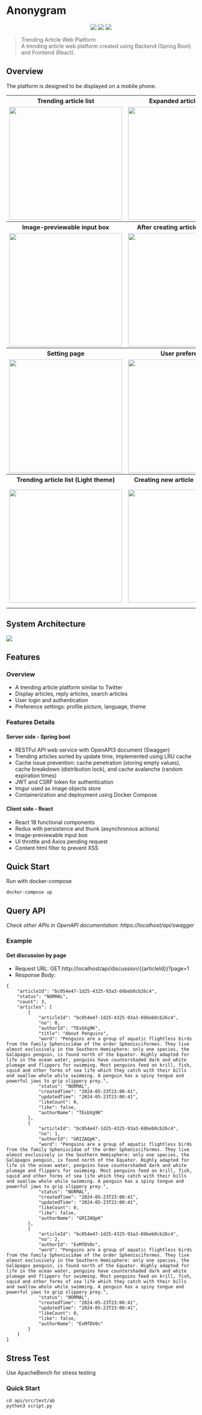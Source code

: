 # Anonygram
<p align="center">
    <img src="https://img.shields.io/badge/Spring Boot-3.1.5-green">
    <img src="https://img.shields.io/badge/React-18.2.0-blue">
    <img src="https://img.shields.io/badge/ElasticSearch-8.12.2-lightgray">
</p>

> Trending Article Web Platform  
> A trending article web platform created using Backend (Spring Boot) and Frontend (React).  

## Overview
The platform is designed to be displayed on a mobile phone.
<table>
  <tr>
    <th width="25%">Trending article list</th>
    <th width="25%">Expanded article thread</th>
    <th width="25%">Reply window</th>
    <th width="25%">Delete article</th>
  </tr>
  <tr>
    <td><img src="https://raw.githubusercontent.com/alan10607/Anonygram/docs/article4.jpg" width="300"></td>
    <td><img src="https://raw.githubusercontent.com/alan10607/Anonygram/docs/article.jpg" width="300"></td>
    <td><img src="https://raw.githubusercontent.com/alan10607/Anonygram/docs/article2.jpg" width="300"></td>
    <td><img src="https://raw.githubusercontent.com/alan10607/Anonygram/docs/article3.jpg" width="300"></td>
  </tr>
  <tr>
    <th>Image-previewable input box</th>
    <th>After creating article with image</th>
    <th>Search with keyword</th>
    <th></th>
  </tr>
  <tr>
    <td><img src="https://raw.githubusercontent.com/alan10607/Anonygram/docs/new.jpg" width="300"/></td>
    <td><img src="https://raw.githubusercontent.com/alan10607/Anonygram/docs/new2.jpg" width="300"/></td>
    <td><img src="https://raw.githubusercontent.com/alan10607/Anonygram/docs/article5.jpg" width="300"></td>
    <td></td>
  </tr>
  </tr>
      <th>Setting page</th>
      <th>User preference</th>
      <th>Login page</th>
      <th>Registration page</th>
  </tr>
  <tr>
    <td><img src="https://raw.githubusercontent.com/alan10607/Anonygram/docs/setting.jpg" width="300"></td>
    <td><img src="https://raw.githubusercontent.com/alan10607/Anonygram/docs/setting2.jpg" width="300"></td>
    <td><img src="https://raw.githubusercontent.com/alan10607/Anonygram/docs/login.jpg" width="300"/></td>
    <td><img src="https://raw.githubusercontent.com/alan10607/Anonygram/docs/login2.jpg" width="300"/></td>
  </tr>
  </tr>
      <th>Trending article list (Light theme)</th>
      <th>Creating new article (Light theme)</th>
      <th>Setting page (Light theme)</th>
      <th></th>
  </tr>
  <tr>
    <td><img src="https://raw.githubusercontent.com/alan10607/Anonygram/docs/article-light.jpg" width="300"/></td>
    <td><img src="https://raw.githubusercontent.com/alan10607/Anonygram/docs/new-light.jpg" width="300"/></td>
    <td><img src="https://raw.githubusercontent.com/alan10607/Anonygram/docs/setting-light.jpg" width="300"/>|</td>
    <td></td>
  </tr>
</table>


## System Architecture
<img src="https://raw.githubusercontent.com/alan10607/Anonygram/docs/system2.jpg"/>

## Features
### Overview
- A trending article platform similar to Twitter
- Display articles, reply articles, search articles
- User login and authentication
- Preference settings: profile picture, language, theme

### Features Details
#### Server side - Spring boot
- RESTFul API web service with OpenAPI3 document (Swagger) 
- Trending articles sorted by update time, implemented using LRU cache
- Cache issue prevention: cache penetration (storing empty values), cache breakdown (distribution lock), and cache avalanche (random expiration times)
- JWT and CSRF token for authentication
- Imgur used as image objects store
- Containerization and deployment using Docker Compose

#### Client side - React
- React 18 functional components
- Redux with persistence and thunk (asynchronous actions)
- Image-previewable input box
- UI throttle and Axios pending request
- Content html filter to prevent XSS

## Quick Start
Run with docker-compose
```
docker-compose up
```
## Query API
_Check other APIs in OpenAPI documentation: https://localhost/api/swagger_

### Example
#### Get discussion by page
- Request URL: GET:http://localhost/api/discussion/{{articleId}}?page=1
- Response Body:
```
{
    "articleId": "bc054e47-1d25-4325-93a3-69beb0cb26c4",
    "status": "NORMAL",
    "count": 3,
    "articles": [
        {
            "articleId": "bc054e47-1d25-4325-93a3-69beb0cb26c4",
            "no": 0,
            "authorId": "TEsbXg9K",
            "title": "About Penguins",
            "word": "Penguins are a group of aquatic flightless birds from the family Spheniscidae of the order Sphenisciformes. They live almost exclusively in the Southern Hemisphere: only one species, the Galápagos penguin, is found north of the Equator. Highly adapted for life in the ocean water, penguins have countershaded dark and white plumage and flippers for swimming. Most penguins feed on krill, fish, squid and other forms of sea life which they catch with their bills and swallow whole while swimming. A penguin has a spiny tongue and powerful jaws to grip slippery prey.",
            "status": "NORMAL",
            "createdTime": "2024-05-23T23:00:41",
            "updatedTime": "2024-05-23T23:00:41",
            "likeCount": 0,
            "like": false,
            "authorName": "TEsbXg9K"
        },
        {
            "articleId": "bc054e47-1d25-4325-93a3-69beb0cb26c4",
            "no": 1,
            "authorId": "GRIZAQpK",
            "word": "Penguins are a group of aquatic flightless birds from the family Spheniscidae of the order Sphenisciformes. They live almost exclusively in the Southern Hemisphere: only one species, the Galápagos penguin, is found north of the Equator. Highly adapted for life in the ocean water, penguins have countershaded dark and white plumage and flippers for swimming. Most penguins feed on krill, fish, squid and other forms of sea life which they catch with their bills and swallow whole while swimming. A penguin has a spiny tongue and powerful jaws to grip slippery prey.",
            "status": "NORMAL",
            "createdTime": "2024-05-23T23:00:41",
            "updatedTime": "2024-05-23T23:00:41",
            "likeCount": 0,
            "like": false,
            "authorName": "GRIZAQpK"
        },
        {
            "articleId": "bc054e47-1d25-4325-93a3-69beb0cb26c4",
            "no": 2,
            "authorId": "ExMfDV0c",
            "word": "Penguins are a group of aquatic flightless birds from the family Spheniscidae of the order Sphenisciformes. They live almost exclusively in the Southern Hemisphere: only one species, the Galápagos penguin, is found north of the Equator. Highly adapted for life in the ocean water, penguins have countershaded dark and white plumage and flippers for swimming. Most penguins feed on krill, fish, squid and other forms of sea life which they catch with their bills and swallow whole while swimming. A penguin has a spiny tongue and powerful jaws to grip slippery prey.",
            "status": "NORMAL",
            "createdTime": "2024-05-23T23:00:41",
            "updatedTime": "2024-05-23T23:00:41",
            "likeCount": 0,
            "like": false,
            "authorName": "ExMfDV0c"
        }
    ]
}
```

## Stress Test
Use ApacheBench for stress testing
### Quick Start
```
cd api/src/test/ab
python3 script.py
```